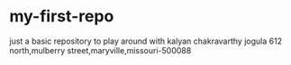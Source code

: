 # my-first-repo
just a basic repository to play around with
kalyan chakravarthy jogula
612 north,mulberry street,maryville,missouri-500088
